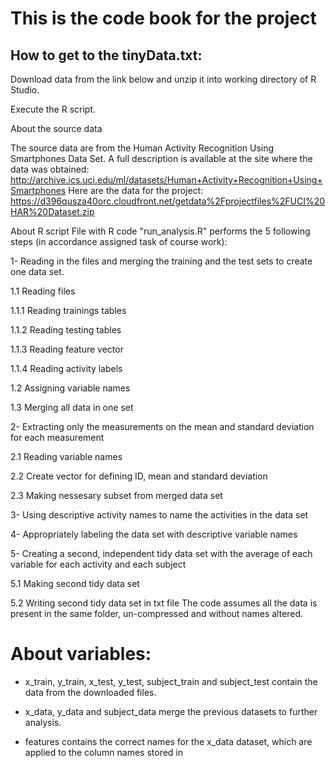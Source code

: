 # This is the code book for the project

## How to get to the tinyData.txt:

Download data from the link below and unzip it into working directory of R Studio.

Execute the R script.

About the source data

The source data are from the Human Activity Recognition Using Smartphones Data Set. A full description is available at the site where the data was obtained: http://archive.ics.uci.edu/ml/datasets/Human+Activity+Recognition+Using+Smartphones Here are the data for the project: https://d396qusza40orc.cloudfront.net/getdata%2Fprojectfiles%2FUCI%20HAR%20Dataset.zip

About R script
File with R code "run_analysis.R" performs the 5 following steps (in accordance assigned task of course work):

1- Reading in the files and merging the training and the test sets to create one data set.

1.1 Reading files

1.1.1 Reading trainings tables

1.1.2 Reading testing tables

1.1.3 Reading feature vector

1.1.4 Reading activity labels

1.2 Assigning variable names

1.3 Merging all data in one set

2- Extracting only the measurements on the mean and standard deviation for each measurement

2.1 Reading variable names

2.2 Create vector for defining ID, mean and standard deviation

2.3 Making nessesary subset from merged data set

3- Using descriptive activity names to name the activities in the data set

4- Appropriately labeling the data set with descriptive variable names

5- Creating a second, independent tidy data set with the average of each variable for each activity and each subject

5.1 Making second tidy data set

5.2 Writing second tidy data set in txt file
The code assumes all the data is present in the same folder, un-compressed and without names altered.

# About variables:
- x_train, y_train, x_test, y_test, subject_train and subject_test contain the data from the downloaded files.

- x_data, y_data and subject_data merge the previous datasets to further analysis.

- features contains the correct names for the x_data dataset, which are applied to the column names stored in

